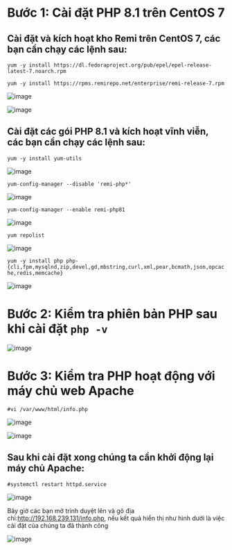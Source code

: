 # Bước 1: Cài đặt PHP 8.1 trên CentOS 7
## Cài đặt và kích hoạt kho Remi trên CentOS 7, các bạn cần chạy các lệnh sau:
`yum -y install https://dl.fedoraproject.org/pub/epel/epel-release-latest-7.noarch.rpm`

`yum -y install https://rpms.remirepo.net/enterprise/remi-release-7.rpm`

![image](https://user-images.githubusercontent.com/110179869/189570571-2b68515a-0038-4ecc-ab7d-0cbb8ad2cc16.png)

![image](https://user-images.githubusercontent.com/110179869/189570776-ffb47d31-ebad-4c5d-b515-7cc4f1443eda.png)

## Cài đặt các gói PHP 8.1 và kích hoạt vĩnh viễn, các bạn cần chạy các lệnh sau:
`yum -y install yum-utils`

![image](https://user-images.githubusercontent.com/110179869/189570904-e46c8083-e000-4581-9809-cc16b5b59308.png)

`yum-config-manager --disable 'remi-php*'`

![image](https://user-images.githubusercontent.com/110179869/189570968-b8102056-4fb6-49ce-b74f-4447acec3bc2.png)

`yum-config-manager --enable remi-php81`

![image](https://user-images.githubusercontent.com/110179869/189571045-4076dab8-49e9-4c83-b9fc-203b2dd64196.png)

`yum repolist`

![image](https://user-images.githubusercontent.com/110179869/189571103-8e23f328-22fa-4f9c-aab8-edd99da19654.png)

`yum -y install php php-{cli,fpm,mysqlnd,zip,devel,gd,mbstring,curl,xml,pear,bcmath,json,opcache,redis,memcache}`

![image](https://user-images.githubusercontent.com/110179869/189571204-f3b17908-dcbd-4b8f-bd7b-8d7b3943e6c0.png)

# Bước 2: Kiểm tra phiên bản PHP sau khi cài đặt ` php -v `

![image](https://user-images.githubusercontent.com/110179869/189571286-3420947a-1b2a-4b3a-a150-33bba796b970.png)

# Bước 3: Kiểm tra PHP hoạt động với máy chủ web Apache

`#vi /var/www/html/info.php`

![image](https://user-images.githubusercontent.com/110179869/189571569-8bc6b517-35b9-4788-aa18-8c20a0bbdf82.png)

![image](https://user-images.githubusercontent.com/110179869/189571524-53be31d7-76f3-4184-86aa-e72b9959425c.png)


## Sau khi cài đặt xong chúng ta cần khởi động lại máy chủ Apache:

`#systemctl restart httpd.service`

![image](https://user-images.githubusercontent.com/110179869/189571884-95cf67fc-3cf7-4097-a947-de330becf7e7.png)


Bây giờ các bạn mở trình duyệt lên và gõ địa chỉ:http://192.168.239.131/info.php, nếu kết quả hiển thị như hình dưới là việc cài đặt của chúng ta đã thành công

![image](https://user-images.githubusercontent.com/110179869/189571941-8bbf26cc-e16b-4813-b37f-733d17781194.png)


